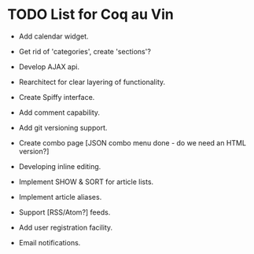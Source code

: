 TODO List for Coq au Vin
========================

* Add calendar widget.

* Get rid of 'categories', create 'sections'?

* Develop AJAX api.

* Rearchitect for clear layering of functionality.

* Create Spiffy interface.

* Add comment capability.

* Add git versioning support.

* Create combo page [JSON combo menu done - do we need an HTML version?]

* Developing inline editing.

* Implement SHOW & SORT for article lists.

* Implement article aliases.

* Support [RSS/Atom?] feeds.

* Add user registration facility.

* Email notifications.
